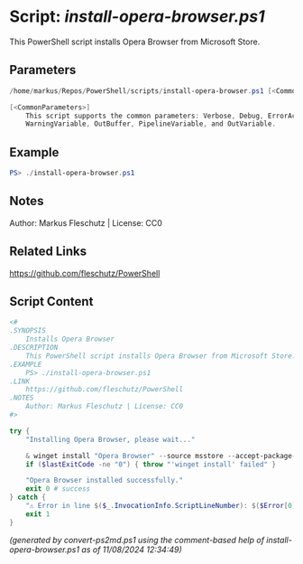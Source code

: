 Script: *install-opera-browser.ps1*
========================

This PowerShell script installs Opera Browser from Microsoft Store.

Parameters
----------
```powershell
/home/markus/Repos/PowerShell/scripts/install-opera-browser.ps1 [<CommonParameters>]

[<CommonParameters>]
    This script supports the common parameters: Verbose, Debug, ErrorAction, ErrorVariable, WarningAction, 
    WarningVariable, OutBuffer, PipelineVariable, and OutVariable.
```

Example
-------
```powershell
PS> ./install-opera-browser.ps1

```

Notes
-----
Author: Markus Fleschutz | License: CC0

Related Links
-------------
https://github.com/fleschutz/PowerShell

Script Content
--------------
```powershell
<#
.SYNOPSIS
	Installs Opera Browser
.DESCRIPTION
	This PowerShell script installs Opera Browser from Microsoft Store.
.EXAMPLE
	PS> ./install-opera-browser.ps1
.LINK
	https://github.com/fleschutz/PowerShell
.NOTES
	Author: Markus Fleschutz | License: CC0
#>

try {
	"Installing Opera Browser, please wait..."

	& winget install "Opera Browser" --source msstore --accept-package-agreements --accept-source-agreements
	if ($lastExitCode -ne "0") { throw "'winget install' failed" }

	"Opera Browser installed successfully."
	exit 0 # success
} catch {
	"⚠️ Error in line $($_.InvocationInfo.ScriptLineNumber): $($Error[0])"
	exit 1
}
```

*(generated by convert-ps2md.ps1 using the comment-based help of install-opera-browser.ps1 as of 11/08/2024 12:34:49)*
